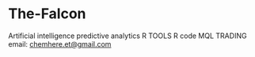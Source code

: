 # The-Falcon
Artificial intelligence
predictive analytics
R TOOLS
R code
MQL
TRADING
email: chemhere.et@gmail.com
